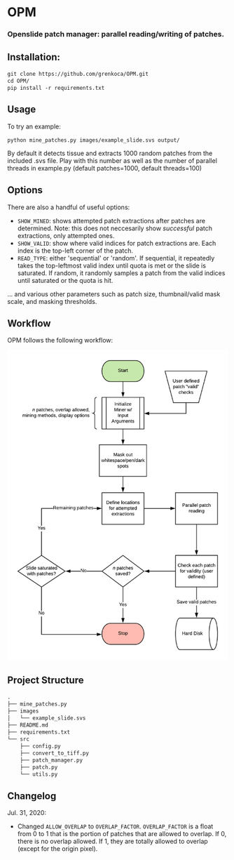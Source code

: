 # OPM
### Openslide patch manager: parallel reading/writing of patches.

## Installation: 
```
git clone https://github.com/grenkoca/OPM.git
cd OPM/
pip install -r requirements.txt
```

## Usage
To try an example:
```
python mine_patches.py images/example_slide.svs output/
```
By default it detects tissue and extracts 1000 random patches from the included .svs file. Play with this number as well as the number of parallel threads in example.py (default patches=1000, default threads=100)
## Options
There are also a handful of useful options:
- `SHOW_MINED`: shows attempted patch extractions after patches are determined. Note: this does not neccesarily show *successful* patch extractions, only attempted ones. 
- `SHOW_VALID`: show where valid indices for patch extractions are. Each index is the top-left corner of the patch. 
- `READ_TYPE`: either 'sequential' or 'random'. If sequential, it repeatedly takes the top-leftmost valid index until quota is met or the slide is saturated. If random, it randomly samples a patch from the valid indices until saturated or the quota is hit.

... and various other parameters such as patch size, thumbnail/valid mask scale, and masking thresholds.

## Workflow
OPM follows the following workflow:

<img src="OPM Flowchart.png" alt="Workflow for Open Patch Miner" width="600"/>

## Project Structure
```
.
├── mine_patches.py
├── images
│   └── example_slide.svs
├── README.md
├── requirements.txt
└── src
    ├── config.py
    ├── convert_to_tiff.py
    ├── patch_manager.py
    ├── patch.py
    └── utils.py

```

## Changelog
Jul. 31, 2020:
- Changed `ALLOW_OVERLAP` to `OVERLAP_FACTOR`. `OVERLAP_FACTOR` is a float from 0 to 1 that is the portion of patches that are allowed to overlap. If 0, there is no overlap allowed. If 1, they are totally allowed to overlap (except for the origin pixel). 
